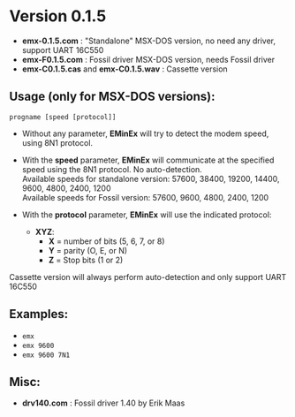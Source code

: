 # Version 0.1.5

- **emx-0.1.5.com** : "Standalone" MSX-DOS version, no need any driver, support UART 16C550  
- **emx-F0.1.5.com** : Fossil driver MSX-DOS version, needs Fossil driver
- **emx-C0.1.5.cas** and **emx-C0.1.5.wav** : Cassette version

## Usage (only for MSX-DOS versions):

`progname [speed [protocol]]`

- Without any parameter, **EMinEx** will try to detect the modem speed, using 8N1 protocol.

- With the **speed** parameter, **EMinEx** will communicate at the specified speed using the 8N1 protocol. No auto-detection.  
  Available speeds for standalone version: 57600, 38400, 19200, 14400, 9600, 4800, 2400, 1200  
  Available speeds for Fossil version: 57600, 9600, 4800, 2400, 1200

- With the **protocol** parameter, **EMinEx** will use the indicated protocol:  
  - **XYZ**:  
    - **X** = number of bits (5, 6, 7, or 8)  
    - **Y** = parity (O, E, or N)  
    - **Z** = Stop bits (1 or 2)

Cassette version will always perform auto-detection and only support UART 16C550

## Examples:

- `emx`  
- `emx 9600`  
- `emx 9600 7N1`

## Misc:
- **drv140.com** : Fossil driver 1.40 by Erik Maas 
